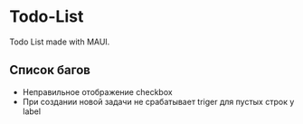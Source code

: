 # Todo-List
Todo List made with MAUI.

## Список багов
- Неправильное отображение checkbox
- При создании новой задачи не срабатывает triger для пустых строк у label